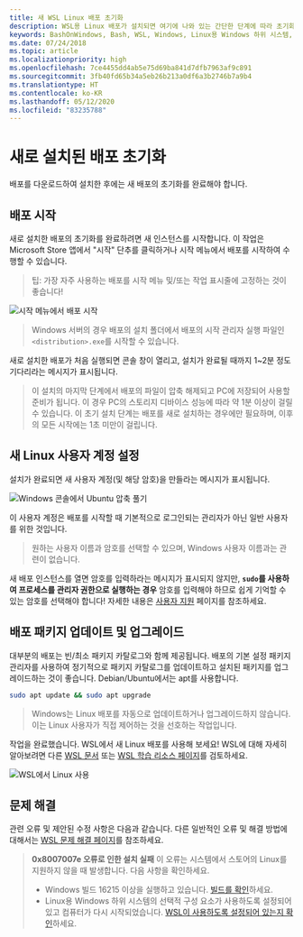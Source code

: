 ```yaml
---
title: 새 WSL Linux 배포 초기화
description: WSL용 Linux 배포가 설치되면 여기에 나와 있는 간단한 단계에 따라 초기화를 완료합니다.
keywords: BashOnWindows, Bash, WSL, Windows, Linux용 Windows 하위 시스템, Windows 하위 시스템, Ubuntu, Debian, Suse, Windows 10
ms.date: 07/24/2018
ms.topic: article
ms.localizationpriority: high
ms.openlocfilehash: 7ce4455dd4ab5e75d69ba841d7dfb7963af9c891
ms.sourcegitcommit: 3fb40fd65b34a5eb26b213a0df6a3b2746b7a9b4
ms.translationtype: HT
ms.contentlocale: ko-KR
ms.lasthandoff: 05/12/2020
ms.locfileid: "83235788"
---
```

# <a name="initializing-a-newly-installed-distribution"></a>새로 설치된 배포 초기화

배포를 다운로드하여 설치한 후에는 새 배포의 초기화를 완료해야 합니다.

## <a name="launch-a-distribution"></a>배포 시작

새로 설치한 배포의 초기화를 완료하려면 새 인스턴스를 시작합니다. 이 작업은 Microsoft Store 앱에서 "시작" 단추를 클릭하거나 시작 메뉴에서 배포를 시작하여 수행할 수 있습니다.

> 팁: 가장 자주 사용하는 배포를 시작 메뉴 및/또는 작업 표시줄에 고정하는 것이 좋습니다!

![시작 메뉴에서 배포 시작](media/start-menu.png)

> Windows 서버의 경우 배포의 설치 폴더에서 배포의 시작 관리자 실행 파일인 `<distribution>.exe`를 시작할 수 있습니다.

새로 설치한 배포가 처음 실행되면 콘솔 창이 열리고, 설치가 완료될 때까지 1~2분 정도 기다리라는 메시지가 표시됩니다.

> 이 설치의 마지막 단계에서 배포의 파일이 압축 해제되고 PC에 저장되어 사용할 준비가 됩니다. 이 경우 PC의 스토리지 디바이스 성능에 따라 약 1분 이상이 걸릴 수 있습니다. 이 초기 설치 단계는 배포를 새로 설치하는 경우에만 필요하며, 이후의 모든 시작에는 1초 미만이 걸립니다.

## <a name="setting-up-a-new-linux-user-account"></a>새 Linux 사용자 계정 설정

설치가 완료되면 새 사용자 계정(및 해당 암호)을 만들라는 메시지가 표시됩니다.

![Windows 콘솔에서 Ubuntu 압축 풀기](media/UbuntuInstall.png)

이 사용자 계정은 배포를 시작할 때 기본적으로 로그인되는 관리자가 아닌 일반 사용자를 위한 것입니다.

> 원하는 사용자 이름과 암호를 선택할 수 있으며, Windows 사용자 이름과는 관련이 없습니다.

새 배포 인스턴스를 열면 암호를 입력하라는 메시지가 표시되지 않지만, **`sudo`를 사용하여 프로세스를 관리자 권한으로 실행하는 경우** 암호를 입력해야 하므로 쉽게 기억할 수 있는 암호를 선택해야 합니다! 자세한 내용은 [사용자 지원](user-support.md) 페이지를 참조하세요.

## <a name="update--upgrade-your-distributions-packages"></a>배포 패키지 업데이트 및 업그레이드

대부분의 배포는 빈/최소 패키지 카탈로그와 함께 제공됩니다. 배포의 기본 설정 패키지 관리자를 사용하여 정기적으로 패키지 카탈로그를 업데이트하고 설치된 패키지를 업그레이드하는 것이 좋습니다. Debian/Ubuntu에서는 apt를 사용합니다.

```bash
sudo apt update && sudo apt upgrade
```

> Windows는 Linux 배포를 자동으로 업데이트하거나 업그레이드하지 않습니다. 이는 Linux 사용자가 직접 제어하는 것을 선호하는 작업입니다.

작업을 완료했습니다. WSL에서 새 Linux 배포를 사용해 보세요! WSL에 대해 자세히 알아보려면 다른 [WSL 문서](https://aka.ms/wsldocs) 또는 [WSL 학습 리소스 페이지](https://aka.ms/learnwsl)를 검토하세요.

![WSL에서 Linux 사용](media/linux-on-wsl.png)

## <a name="troubleshooting"></a>문제 해결

관련 오류 및 제안된 수정 사항은 다음과 같습니다. 다른 일반적인 오류 및 해결 방법에 대해서는 [WSL 문제 해결 페이지](troubleshooting.md)를 참조하세요.

> **0x8007007e 오류로 인한 설치 실패** 이 오류는 시스템에서 스토어의 Linux를 지원하지 않을 때 발생합니다.  다음 사항을 확인하세요.
> * Windows 빌드 16215 이상을 실행하고 있습니다. [빌드를 확인](troubleshooting.md#check-your-build-number)하세요.
> * Linux용 Windows 하위 시스템의 선택적 구성 요소가 사용하도록 설정되어 있고 컴퓨터가 다시 시작되었습니다.  [WSL이 사용하도록 설정되어 있는지 확인](troubleshooting.md#confirm-wsl-is-enabled)하세요.
